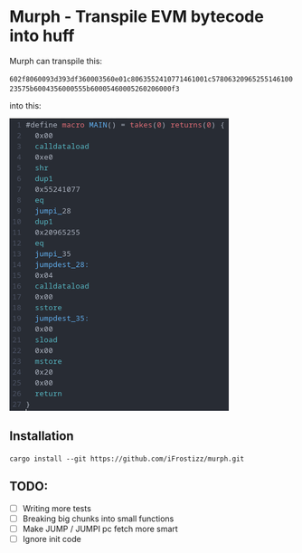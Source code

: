 # Murph - Transpile EVM bytecode into huff

Murph can transpile this:

`602f8060093d393df360003560e01c8063552410771461001c5780632096525514610023575b6004356000555b60005460005260206000f3`

into this:

![murph output](images/output.png)

## Installation

`cargo install --git https://github.com/iFrostizz/murph.git`

## TODO:

- [ ] Writing more tests
- [ ] Breaking big chunks into small functions
- [ ] Make JUMP / JUMPI pc fetch more smart
- [ ] Ignore init code
